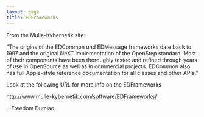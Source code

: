 ```yaml
---
layout: page
title: EDFrameworks
---
```


From the Mulle-Kybernetik site:

"The origins of the EDCommon und EDMessage frameworks date back to 1997 
and the original NeXT implementation of the OpenStep standard. Most of 
their components have been thoroughly tested and refined through years 
of use in OpenSource as well as in commercial projects. EDCommon also 
has full Apple-style reference documentation for all classes and other APIs."

Look at the following URL for more info on the EDFrameworks

http://www.mulle-kybernetik.com/software/EDFrameworks/

--Freedom Dumlao

